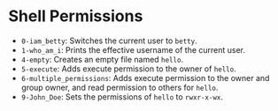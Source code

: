 # Shell Permissions
- `0-iam_betty`: Switches the current user to `betty`.
- `1-who_am_i`: Prints the effective username of the current user.
- `4-empty`: Creates an empty file named `hello`.
- `5-execute`: Adds execute permission to the owner of `hello`.
- `6-multiple_permissions`: Adds execute permission to the owner and group owner, and read permission to others for `hello`.
- `9-John_Doe`: Sets the permissions of `hello` to `rwxr-x-wx`.
